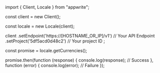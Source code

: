 import { Client, Locale } from "appwrite";

const client = new Client();

const locale = new Locale(client);

client
    .setEndpoint('https://[HOSTNAME_OR_IP]/v1') // Your API Endpoint
    .setProject('5df5acd0d48c2') // Your project ID
;

const promise = locale.getCurrencies();

promise.then(function (response) {
    console.log(response); // Success
}, function (error) {
    console.log(error); // Failure
});